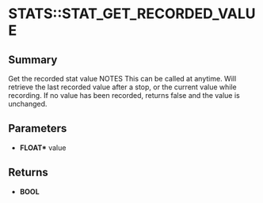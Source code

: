 # STATS::STAT_GET_RECORDED_VALUE

## Summary
Get the recorded stat value
NOTES
This can be called at anytime. Will retrieve the last recorded value after a stop, or the current value while recording.
If no value has been recorded, returns false and the value is unchanged.

## Parameters
* **FLOAT\*** value

## Returns
* **BOOL**